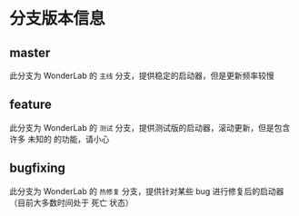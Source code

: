 # 分支版本信息

## master

此分支为 WonderLab 的 `主线` 分支，提供稳定的启动器，但是更新频率较慢

## feature

此分支为 WonderLab 的 `测试` 分支，提供测试版的启动器，滚动更新，但是包含许多 未知的 的功能，请小心

## bugfixing

此分支为 WonderLab 的 `热修复` 分支，提供针对某些 bug 进行修复后的启动器（目前大多数时间处于 死亡 状态）
